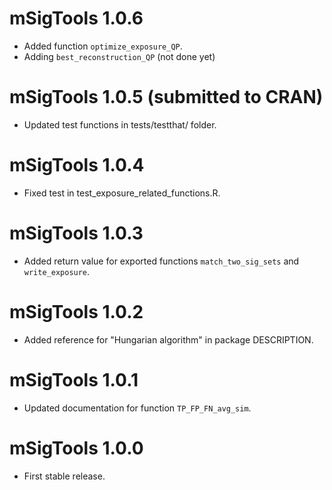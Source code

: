 # mSigTools 1.0.6
* Added function `optimize_exposure_QP`.
* Adding `best_reconstruction_QP` (not done yet)

# mSigTools 1.0.5 (submitted to CRAN)
* Updated test functions in tests/testthat/ folder.

# mSigTools 1.0.4
* Fixed test in test_exposure_related_functions.R.

# mSigTools 1.0.3
* Added return value for exported functions `match_two_sig_sets` and
`write_exposure`.

# mSigTools 1.0.2
* Added reference for "Hungarian algorithm" in package DESCRIPTION.

# mSigTools 1.0.1
* Updated documentation for function `TP_FP_FN_avg_sim`.

# mSigTools 1.0.0
* First stable release.
